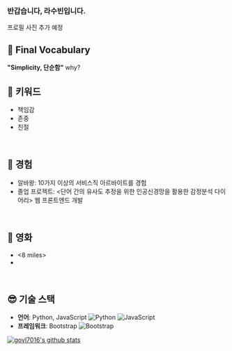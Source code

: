 ### 반갑습니다, 라수빈입니다.
프로필 사진 추가 예정

## 🤩 Final Vocabulary
**"Simplicity, 단순함"**
why?
<br />

## 🤔 키워드
- 책임감
- 존중
- 친절
<br />

## 🤗 경험 
- 알바왕: 10가지 이상의 서비스직 아르바이트를 경험
- 졸업 프로젝트: <단어 간의 유사도 추정을 위한 인공신경망을 활용한 감정분석 다이어리> 웹 프론트엔드 개발
<br />

## 🥹 영화
- <8 miles>
-
<br />

## 😎 기술 스택
- **언어**: Python, JavaScript
![Python](https://img.shields.io/badge/-Python-3776AB?style=flat&logo=python&logoColor=white)
![JavaScript](https://img.shields.io/badge/-JavaScript-F7DF1E?style=flat&logo=javascript&logoColor=black)
- **프레임워크**: Bootstrap
![Bootstrap](https://img.shields.io/badge/Bootstrap-7952B3?style=flat-square&logo=bootstrap&logoColor=white)


[![govl7016's github stats](https://github-readme-stats.vercel.app/api?username=govl7016&show_icons=true)](https://github.com/govl7016/govl7016)


